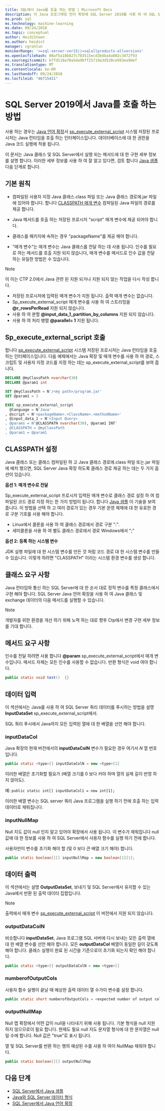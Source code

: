 ```yaml
---
title: SQL에서 Java를 호출 하는 방법 | Microsoft Docs
description: 이 Java 프로그래밍 언어 확장에 SQL Server 2019를 사용 하 여 SQL Server 저장 프로시저에서 Java 클래스를 호출 하는 방법을 알아봅니다.
ms.prod: sql
ms.technology: machine-learning
ms.date: 09/24/2018
ms.topic: conceptual
author: HeidiSteen
ms.author: heidist
manager: cgronlun
monikerRange: '>=sql-server-ver15||=sqlallproducts-allversions'
ms.openlocfilehash: 08af5a18b827c783515ecd3b4ba4a802c3472f93
ms.sourcegitcommit: b7fd118a70a5da9bff25719a3d520ce993ea9def
ms.translationtype: MT
ms.contentlocale: ko-KR
ms.lasthandoff: 09/24/2018
ms.locfileid: "46715431"
---
```

# <a name="how-to-call-java-from-sql-server-2019"></a>SQL Server 2019에서 Java를 호출 하는 방법

사용 하는 경우는 [Java 언어 확장](extension-java.md)서 [sp_execute_external_script](https://docs.microsoft.com/sql/relational-databases/system-stored-procedures/sp-execute-external-script-transact-sql) 시스템 저장된 프로시저는 Java 런타임을 호출 하는 인터페이스입니다. 데이터베이스에 대 한 권한을 Java 코드 실행에 적용 됩니다.

이 문서는 Java 클래스 및 SQL Server에서 실행 되는 메서드에 대 한 구현 세부 정보를 설명 합니다. 이러한 세부 정보를 사용 하 여 잘 알고 있다면, 검토 합니다 [Java 샘플](java-first-sample.md) 다음 단계로 합니다.

## <a name="basic-principles"></a>기본 원칙

* 컴파일된 사용자 지정 Java 클래스.class 파일 또는 Java 클래스 경로에.jar 파일에 있어야 합니다. 합니다 [CLASSPATH 매개 변수](#set-classpath) 컴파일된 Java 파일의 경로를 제공 합니다. 

* Java 메서드를 호출 하는 저장된 프로시저 "script" 매개 변수에 제공 되어야 합니다.

* 클래스를 패키지에 속하는 경우 "packageName"를 제공 해야 합니다.

* "매개 변수"는 매개 변수는 Java 클래스를 전달 하는 데 사용 됩니다. 인수를 필요로 하는 메서드를 호출 지원 되지 않습니다, 매개 변수를 메서드로 인수 값을 전달 하는 유일한 방법은 수 있습니다. 

> [!Note]
> 이 이는 CTP 2.0에서 Java 관련 된 지원 되거나 지원 되지 않는 작업을 다시 작성 합니다.
> * 저장된 프로시저에 입력된 매개 변수가 지원 됩니다. 출력 매개 변수는 없습니다.
> * Sp_execute_external_script 매개 변수를 사용 하 여 스트리밍을 **@r_rowsPerRead** 지원 되지 않습니다.
> * 사용 하 여 분할 **@input_data_1_partition_by_columns** 지원 되지 않습니다.
> * 사용 하 여 처리 병렬  **@parallel= 1** 지원 됩니다.

## <a name="call-spexecuteexternalscript"></a>Sp_execute_external_script 호출

합니다 [sp_execute_external_script](https://docs.microsoft.com/sql/relational-databases/system-stored-procedures/sp-execute-external-script-transact-sql) 시스템 저장된 프로시저는 Java 런타임을 호출 하는 인터페이스입니다. 다음 예제에서는 Java 확장 및 매개 변수를 사용 하 여 경로, 스크립트 및 사용자 지정 코드를 지정 하는 데는 sp_execute_external_script를 보여 줍니다.

```sql
DECLARE @myClassPath nvarchar(30)
DECLARE @param1 int

SET @myClassPath = N'/<my path>/program.jar'
SET @param1 = 3

EXEC sp_execute_external_script
  @language = N'Java'
, @script = N'<packageName>.<ClassName>.<methodName>'
, @input_data_1 = N'<Input Query>
, @params = N'@CLASSPATH nvarchar(30), @param1 INT'
, @CLASSPATH = @myClassPath
, @param1 = @param1
```

<a name="set-classpath"></a>

## <a name="set-classpath"></a>CLASSPATH 설정

Java 클래스 또는 클래스 컴파일된 하 고 Java 클래스 경로에.class 파일 또는.jar 파일에 배치 했으면, SQL Server Java 확장 하도록 클래스 경로 제공 하는 데는 두 가지 옵션이 있습니다.

**옵션 1: 매개 변수로 전달**

Sp_execute_external_script 프로시저 입력된 매개 변수로 클래스 경로 설정 하 여 컴파일된 코드 경로 지정 하는 한 가지 방법이 됩니다. 합니다 [Java 샘플](java-first-sample.md#call-method) 이 기술을 보여 줍니다. 이 방법을 선택 하 고 여러 경로가 있는 경우 기본 운영 체제에 대 한 유효한 경로 구분 기호를 사용 해야 합니다.

* Linux에서 콜론을 사용 하 여 클래스 경로에서 경로 구분 ":".
* 세미콜론을 사용 하 여 별도 클래스 경로에서 경로 Windows에서 ";"

**옵션 2: 등록 하는 시스템 변수**

JDK 실행 파일에 대 한 시스템 변수를 만든 것 처럼 코드 경로 대 한 시스템 변수를 만들 수 있습니다. 이렇게 하려면 "CLASSPATH" 이라는 시스템 환경 변수를 생성 합니다.

## <a name="class-requirements"></a>클래스 요구 사항

Java 런타임와 통신 하는 SQL Server에 대 한 순서 대로 정적 변수를 특정 클래스에서 구현 해야 합니다. SQL Server Java 언어 확장을 사용 하 여 Java 클래스 및 exchange 데이터의 다음 메서드를 실행할 수 있습니다.

> [!Note]
> 개발자를 위한 환경을 개선 하기 위해 노력 하는 대로 향후 Ctp에서 변경 구현 세부 정보를 기대 합니다.

## <a name="method-requirements"></a>메서드 요구 사항
인수를 전달 하려면 사용 합니다 **@param** sp_execute_external_script에서 매개 변수입니다. 메서드 자체는 모든 인수를 사용할 수 없습니다. 반환 형식은 void 여야 합니다.  

```java
public static void test()  {}
```

## <a name="data-inputs"></a>데이터 입력 

이 섹션에서는 Java를 사용 하 여 SQL Server 쿼리 데이터를 푸시하는 방법을 설명 **InputDataSet** sp_execute_external_script에서.

SQL 쿼리 푸시에서 Java까지 모든 입력된 열에 대 한 배열을 선언 해야 합니다.

### <a name="inputdatacol"></a>inputDataCol

Java 확장의 현재 버전에서의 **inputDataColN** 변수가 필요한 경우 여기서 *N* 열 번호입니다. 

```java
public static <type>[] inputDataColN = new <type>[1]
```

이러한 배열은 초기화할 필요가 (배열 크기를 0 보다 커야 하며 열의 실제 길이 반영 하지 않아도).

예: `public static int[] inputDataCol1 = new int[1];`

이러한 배열 변수는 SQL server 쿼리 Java 프로그램을 실행 하기 전에 호출 하는 입력 데이터로 채워집니다.

### <a name="inputnullmap"></a>inputNullMap

Null 지도 값이 null 인지 알고 있어야 확장에서 사용 됩니다. 이 변수가 채워집니다 null 값에 대 한 정보를 사용 하 여 SQL Server에서 사용자 함수를 실행 하기 전에 합니다.

사용자만이 변수를 초기화 해야 할 (및 0 보다 큰 배열 크기 해야) 합니다.

```java
public static boolean[][] inputNullMap = new boolean[1][1];
```

## <a name="data-outputs"></a>데이터 출력 

이 섹션에서는 설명 **OutputDataSet**, 보내기 및 SQL Server에서 유지할 수 있는 Java에서 반환 된 출력 데이터 집합입니다.

> [!Note]
> 출력에서 매개 변수 [sp_execute_external_script](https://docs.microsoft.com/sql/relational-databases/system-stored-procedures/sp-execute-external-script-transact-sql) 이 버전에서 지원 되지 않습니다.

### <a name="outputdatacoln"></a>outputDataColN

비슷합니다 **inputDataSet**, Java 프로그램 SQL 서버에 다시 보내는 모든 출력 열에 대 한 배열 변수를 선언 해야 합니다. 모든 **outputDataCol** 배열이 동일한 길이 갖도록 해야 합니다. 클래스 실행이 완료 된 시간을 기준으로이 초기화 되는지 확인 해야 합니다.

```java
public static <type>[] outputDataColN = new <type>[]
```

### <a name="numberofoutputcols"></a>numberofOutputCols

사용자 함수 실행이 끝날 때 예상한 출력 데이터 열 수가이 변수를 설정 합니다.

```java
public static short numberofOutputCols = <expected number of output columns>;
```

### <a name="outputnullmap"></a>outputNullMap

Null 맵 확장에서 어떤 값이 null을 나타내기 위해 사용 됩니다. 기본 형식을 null 지원 하지 않으므로이 필요 합니다. 현재도 필요 null 지도 문자열 형식에 대 한 문자열은 null 일 수에 합니다. Null 값은 "true"로 표시 됩니다.

열 및 SQL Server를 반환 하는 행의 예상된 수를 사용 하 여이 NullMap 채워야 합니다.

```java
public static boolean[][] outputNullMap
```

## <a name="next-steps"></a>다음 단계

+ [SQL Server에서 Java 샘플](java-first-sample.md)
+ [Java와 SQL Server 데이터 형식](java-sql-datatypes.md)
+ [SQL Server에서 Java 언어 확장](extension-java.md)
